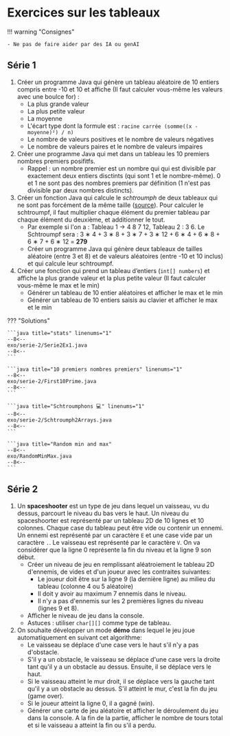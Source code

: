 # Exercices sur les tableaux

!!! warning "Consignes"

    - Ne pas de faire aider par des IA ou genAI

## Série 1

1. Créer un programme Java qui génère un tableau aléatoire de 10 entiers compris entre -10 et 10 et affiche (Il faut calculer vous-même les valeurs avec une boulce for) :
    - La plus grande valeur
    - La plus petite valeur
    - La moyenne
    - L'écart type dont la formule est : `racine carrée (somme((x - moyenne)²) / n)`
    - Le nombre de valeurs positives et le nombre de valeurs négatives
    - Le nombre de valeurs paires et le nombre de valeurs impaires
1. Créer une programme Java qui met dans un tableau les 10 premiers nombres premiers posifitfs.
    - Rappel : un nombre premier est un nombre qui qui est divisible par exactement deux entiers disctints (qui sont 1 et le nombre-même). 0 et 1 ne sont pas des nombres premiers par définition (1 n'est pas divisible par deux nombres distincts).
1. Créer un fonction Java qui calcule le *schtroumph* de deux tableaux qui ne sont pas forcément de la même taille ([source](https://laure.gonnord.org/pro/teaching/AlgoProg1011_IMA/quick1_2010_corr.pdf)). Pour calculer le schtroumpf, il faut multiplier chaque élément du premier tableau par chaque élément du deuxième, et additionner le tout.
    - Par exemple si l'on a : Tableau 1 -> 4 8 7 12, Tableau 2 : 3 6. Le Schtroumpf sera : 3 ∗ 4 + 3 ∗ 8 + 3 ∗ 7 + 3 ∗ 12 + 6 ∗ 4 + 6 ∗ 8 + 6 ∗ 7 + 6 ∗ 12 = **279**
    - Créer un programme Java qui génère deux tableaux de tailles aléatoire (entre 3 et 8) et de valeurs aléatoires (entre -10 et 10 inclus)  et qui calcule leur schtroumpf.
1. Créer une fonction qui prend un tableau d’entiers (`int[] numbers`) et affiche la plus grande valeur et la plus petite valeur (Il faut calculer vous-même le max et le min)
    - Générer un tableau de 10 entier aléatoires et afficher le max et le min
    - Générer un tableau de 10 entiers saisis au clavier et afficher le max et le min

??? "Solutions"

    ```java title="stats" linenums="1"
    --8<--
    exo/serie-2/Serie2Ex1.java
    --8<--
    ```

    ```java title="10 premiers nombres premiers" linenums="1"
    --8<--
    exo/serie-2/First10Prime.java
    --8<--
    ```

    ```java title="Schtroumphons 💻" linenums="1"
    --8<--
    exo/serie-2/Schtroumph2Arrays.java
    --8<--
    ```

    ```java title="Random min and max"
    --8<--
    exo/RandomMinMax.java
    --8<--
    ```

## Série 2

1. Un **spaceshooter** est un type de jeu dans lequel un vaisseau, vu du dessus, parcourt le niveau du bas vers le haut. Un niveau du spaceshoorter est représenté par un tableau 2D de 10 lignes et 10 colonnes. Chaque case du tableau peut être vide ou contenir un ennemi. Un ennemi est représenté par un caractère `E` et une case vide par un caractère `.`. Le vaisseau est représenté par le caractère `V`. On va considérer que la ligne 0 représente la fin du niveau et la ligne 9 son début.
    - Créer un niveau de jeu en remplissant aléatroiement le tableau 2D d'ennemis, de vides et d'un joueur avec les contraites suivantes:
        - Le joueur doit être sur la ligne 9 (la dernière ligne) au milieu du tableau (colonne 4 ou 5 aléatoire)
        - Il doit y avoir au maximum 7 ennemis dans le niveau.
        - Il n'y a pas d'ennemis sur les 2 premières lignes du niveau (lignes 9 et 8).
    - Afficher le niveau de jeu dans la console.
    - Astuces : utiliser `char[][]` comme type de tableau.
1. On souhaite développer un mode **démo** dans lequel le jeu joue automatiquement en suivant cet algorithme:
    - Le vaisseau se déplace d'une case vers le haut s'il n'y a pas d'obstacle.
    - S'il y a un obstacle, le vaisseau se déplace d'une case vers la droite tant qu'il y a un obstacle au dessus. Ensuite, il se déplace vers le haut.
    - Si le vaisseau atteint le mur droit, il se déplace vers la gauche tant qu'il y a un obstacle au dessus. S'il atteint le mur, c'est la fin du jeu (game over).
    - Si le joueur atteint la ligne 0, il a gagné (win).
    - Générer une carte de jeu aléatoire et afficher le déroulement du jeu dans la console. A la fin de la partie, afficher le nombre de tours total et si le vaisseau a atteint la fin ou s'il a perdu.
